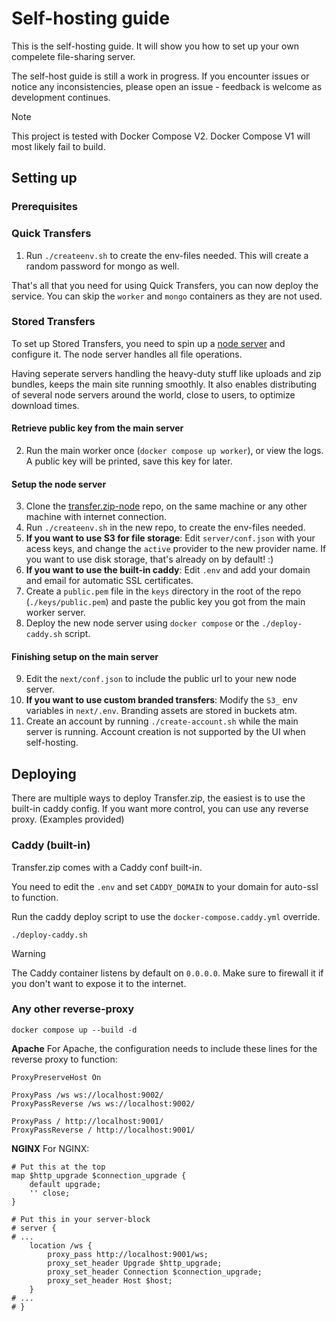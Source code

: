 # Self-hosting guide

This is the self-hosting guide. It will show you how to set up your own compelete file-sharing server.

The self-host guide is still a work in progress. If you encounter issues or notice any inconsistencies, please open an issue - feedback is welcome as development continues.

> [!NOTE]
> This project is tested with Docker Compose V2. Docker Compose V1 will most likely fail to build.

## Setting up

### Prerequisites

### Quick Transfers

1. Run `./createenv.sh` to create the env-files needed. This will create a random password for mongo as well.

That's all that you need for using Quick Transfers, you can now deploy the service. You can skip the `worker` and `mongo` containers as they are not used.

### Stored Transfers

To set up Stored Transfers, you need to spin up a [node server](https://github.com/robinkarlberg/transfer.zip-node) and configure it. The node server handles all file operations.

Having seperate servers handling the heavy-duty stuff like uploads and zip bundles, keeps the main site running smoothly. It also enables distributing of several node servers around the world, close to users, to optimize download times.

#### Retrieve public key from the main server
2. Run the main worker once (`docker compose up worker`), or view the logs. A public key will be printed, save this key for later.

#### Setup the node server
3. Clone the [transfer.zip-node](https://github.com/robinkarlberg/transfer.zip-node) repo, on the same machine or any other machine with internet connection. 
4. Run `./createenv.sh` in the new repo, to create the env-files needed.
5. **If you want to use S3 for file storage**: Edit `server/conf.json` with your acess keys, and change the `active` provider to the new provider name. If you want to use disk storage, that's already on by default! :)
6. **If you want to use the built-in caddy**: Edit `.env` and add your domain and email for automatic SSL certificates.
7. Create a `public.pem` file in the `keys` directory in the root of the repo (`./keys/public.pem`) and paste the public key you got from the main worker server. 
8. Deploy the new node server using `docker compose` or the `./deploy-caddy.sh` script.

#### Finishing setup on the main server
9. Edit the `next/conf.json` to include the public url to your new node server.
10. **If you want to use custom branded transfers**: Modify the `S3_` env variables in `next/.env`. Branding assets are stored in buckets atm.
11. Create an account by running `./create-account.sh` while the main server is running. Account creation is not supported by the UI when self-hosting.

## Deploying

There are multiple ways to deploy Transfer.zip, the easiest is to use the built-in caddy config. If you want more control, you can use any reverse proxy. (Examples provided)

### Caddy (built-in)

Transfer.zip comes with a Caddy conf built-in. 

You need to edit the `.env` and set `CADDY_DOMAIN` to your domain for auto-ssl to function.

Run the caddy deploy script to use the `docker-compose.caddy.yml` override.
```
./deploy-caddy.sh
```

> [!WARNING]
> The Caddy container listens by default on `0.0.0.0`. Make sure to firewall it if you don't want to expose it to the internet.


### Any other reverse-proxy

```
docker compose up --build -d
```

**Apache**
For Apache, the configuration needs to include these lines for the reverse proxy to function:
```
ProxyPreserveHost On

ProxyPass /ws ws://localhost:9002/
ProxyPassReverse /ws ws://localhost:9002/

ProxyPass / http://localhost:9001/
ProxyPassReverse / http://localhost:9001/
```

**NGINX**
For NGINX:
```
# Put this at the top
map $http_upgrade $connection_upgrade {
    default upgrade;
    '' close;
}

# Put this in your server-block
# server {
# ...
    location /ws {
        proxy_pass http://localhost:9001/ws;
        proxy_set_header Upgrade $http_upgrade;
        proxy_set_header Connection $connection_upgrade;
        proxy_set_header Host $host;
    }
# ...
# }
```